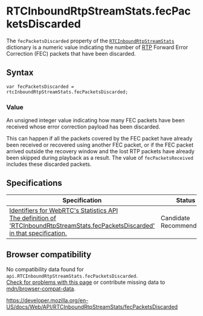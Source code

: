 RTCInboundRtpStreamStats.fecPacketsDiscarded
============================================

The `fecPacketsDiscarded` property of the [`RTCInboundRtpStreamStats`](../rtcinboundrtpstreamstats) dictionary is a numeric value indicating the number of [RTP](https://developer.mozilla.org/en-US/docs/Glossary/RTP) Forward Error Correction (FEC) packets that have been discarded.

Syntax
------

    var fecPacketsDiscarded = rtcInboundRtpStreamStats.fecPacketsDiscarded;

### Value

An unsigned integer value indicating how many FEC packets have been received whose error correction payload has been discarded.

This can happen if all the packets covered by the FEC packet have already been received or recovered using another FEC packet, or if the FEC packet arrived outside the recovery window and the lost RTP packets have already been skipped during playback as a result. The value of `fecPacketsReceived` includes these discarded packets.

Specifications
--------------

<table><thead><tr class="header"><th>Specification</th><th>Status</th><th>Comment</th></tr></thead><tbody><tr class="odd"><td><a href="https://w3c.github.io/webrtc-stats/#dom-rtcinboundrtpstreamstats-fecpacketsdiscarded">Identifiers for WebRTC's Statistics API<br />
<span class="small">The definition of 'RTCInboundRtpStreamStats.fecPacketsDiscarded' in that specification.</span></a></td><td><span class="spec-cr">Candidate Recommendation</span></td><td>Initial definition.</td></tr></tbody></table>

Browser compatibility
---------------------

No compatibility data found for `api.RTCInboundRtpStreamStats.fecPacketsDiscarded`.  
[Check for problems with this page](#on-github) or contribute missing data to [mdn/browser-compat-data](https://github.com/mdn/browser-compat-data).

<a href="https://developer.mozilla.org/en-US/docs/Web/API/RTCInboundRtpStreamStats/fecPacketsDiscarded" class="_attribution-link">https://developer.mozilla.org/en-US/docs/Web/API/RTCInboundRtpStreamStats/fecPacketsDiscarded</a>

